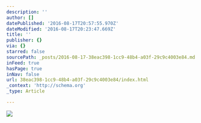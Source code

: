 ```yaml
---
description: ''
author: []
datePublished: '2016-08-17T20:57:55.970Z'
dateModified: '2016-08-17T20:23:47.669Z'
title: ''
publisher: {}
via: {}
starred: false
sourcePath: _posts/2016-08-17-38eac398-1cc9-48b4-a03f-29c9c4003e84.md
inFeed: true
hasPage: true
inNav: false
url: 38eac398-1cc9-48b4-a03f-29c9c4003e84/index.html
_context: 'http://schema.org'
_type: Article

---
```

![](https://the-grid-user-content.s3-us-west-2.amazonaws.com/f38a60d2-6012-41cb-b1d4-195464ba91e3.jpg)